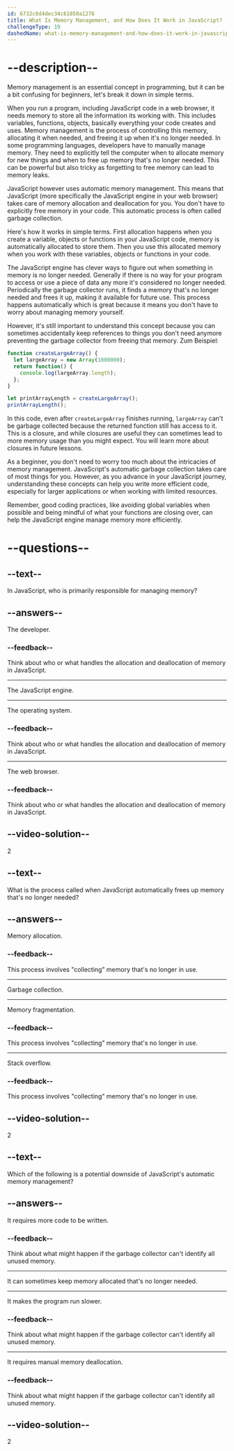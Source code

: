 ```yaml
---
id: 6732c6d4dec34c61850a1276
title: What Is Memory Management, and How Does It Work in JavaScript?
challengeType: 19
dashedName: what-is-memory-management-and-how-does-it-work-in-javascript
---
```


# --description--

Memory management is an essential concept in programming, but it can be a bit confusing for beginners, let's break it down in simple terms.

When you run a program, including JavaScript code in a web browser, it needs memory to store all the information its working with. This includes variables, functions, objects, basically everything your code creates and uses. Memory management is the process of controlling this memory, allocating it when needed, and freeing it up when it's no longer needed. In some programming languages, developers have to manually manage memory. They need to explicitly tell the computer when to allocate memory for new things and when to free up memory that's no longer needed. This can be powerful but also tricky as forgetting to free memory can lead to memory leaks.

JavaScript however uses automatic memory management. This means that JavaScript (more specifically the JavaScript engine in your web browser) takes care of memory allocation and deallocation for you. You don't have to explicitly free memory in your code. This automatic process is often called garbage collection.

Here's how it works in simple terms. First allocation happens when you create a variable, objects or functions in your JavaScript code, memory is automatically allocated to store them. Then you use this allocated memory when you work with these variables, objects or functions in your code.

The JavaScript engine has clever ways to figure out when something in memory is no longer needed. Generally if there is no way for your program to access or use a piece of data any more it's considered no longer needed. Periodically the garbage collector runs, it finds a memory that's no longer needed and frees it up, making it available for future use. This process happens automatically which is great because it means you don't have to worry about managing memory yourself.

However, it's still important to understand this concept because you can sometimes accidentally keep references to things you don't need anymore preventing the garbage collector from freeing that memory. Zum Beispiel:

```js
function createLargeArray() {
  let largeArray = new Array(1000000);
  return function() {
    console.log(largeArray.length);
  };
}

let printArrayLength = createLargeArray();
printArrayLength();
```

In this code, even after `createLargeArray` finishes running, `largeArray` can't be garbage collected because the returned function still has access to it. This is a closure, and while closures are useful they can sometimes lead to more memory usage than you might expect. You will learn more about closures in future lessons.

As a beginner, you don't need to worry too much about the intricacies of memory management. JavaScript's automatic garbage collection takes care of most things for you. However, as you advance in your JavaScript journey, understanding these concepts can help you write more efficient code, especially for larger applications or when working with limited resources.

Remember, good coding practices, like avoiding global variables when possible and being mindful of what your functions are closing over, can help the JavaScript engine manage memory more efficiently.

# --questions--

## --text--

In JavaScript, who is primarily responsible for managing memory?

## --answers--

The developer.

### --feedback--

Think about who or what handles the allocation and deallocation of memory in JavaScript.

---

The JavaScript engine.

---

The operating system.

### --feedback--

Think about who or what handles the allocation and deallocation of memory in JavaScript.

---

The web browser.

### --feedback--

Think about who or what handles the allocation and deallocation of memory in JavaScript.

## --video-solution--

2

## --text--

What is the process called when JavaScript automatically frees up memory that's no longer needed?

## --answers--

Memory allocation.

### --feedback--

This process involves "collecting" memory that's no longer in use.

---

Garbage collection.

---

Memory fragmentation.

### --feedback--

This process involves "collecting" memory that's no longer in use.

---

Stack overflow.

### --feedback--

This process involves "collecting" memory that's no longer in use.

## --video-solution--

2

## --text--

Which of the following is a potential downside of JavaScript's automatic memory management?

## --answers--

It requires more code to be written.

### --feedback--

Think about what might happen if the garbage collector can't identify all unused memory.

---

It can sometimes keep memory allocated that's no longer needed.

---

It makes the program run slower.

### --feedback--

Think about what might happen if the garbage collector can't identify all unused memory.

---

It requires manual memory deallocation.

### --feedback--

Think about what might happen if the garbage collector can't identify all unused memory.

## --video-solution--

2

